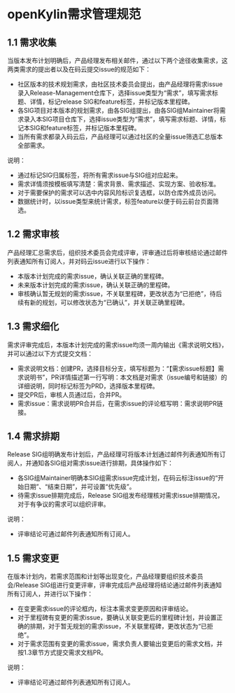 # openKylin需求管理规范


## 1.1 需求收集
当版本发布计划明确后，产品经理发布相关邮件，通过以下两个途径收集需求，这两类需求的提出者以及在码云提交issue的规范如下：
- 社区版本的技术规划需求，由社区技术委员会提出，由产品经理将需求issue录入Release-Management仓库下，选择issue类型为“需求”，填写需求标题、详情，标记release SIG和feature标签，并标记版本里程碑。
- 各SIG项目对本版本的规划需求，由各SIG组提出，由各SIG组Maintainer将需求录入本SIG项目仓库下，选择issue类型为“需求”，填写需求标题、详情，标记本SIG和feature标签，并标记版本里程碑。
- 当所有需求都录入码云后，产品经理可以通过社区的全量issue筛选汇总版本全部需求。

说明：
- 通过标记SIG归属标签，将所有需求issue与SIG组对应起来。
- 需求详情须按模板填写清楚：需求背景、需求描述、实现方案、验收标准。
- 对于需要保护的需求可以选中内容风险标识复选框，以防仓库外成员访问。
- 数据统计时，以issue类型来统计需求，标签feature以便于码云前台页面筛选。

## 1.2 需求审核
产品经理汇总需求后，组织技术委员会完成评审，评审通过后将审核结论通过邮件列表通知所有订阅人，并对码云issue进行以下操作：
- 本版本计划完成的需求issue，确认关联正确的里程碑。
- 未来版本计划完成的需求issue，确认关联正确的里程碑。
- 审核确认暂无规划的需求issue，不关联里程碑，更改状态为“已拒绝”，待后续有新的规划，可以修改状态为“已确认”，并关联正确里程碑。

## 1.3 需求细化
需求评审完成后，本版本计划完成的需求issue均须一周内输出《需求说明文档》，并可以通过以下方式提交文档：
- 需求说明文档：创建PR，选择目标分支，填写标题为：“【需求issue标题】需求说明书”，PR详情描述第一行写明：本文档是对需求（issue编号和链接）的详细说明，同时标记标签为PRD，选择版本里程碑。
- 提交PR后，审核人员通过后，合并PR。
- 需求issue：需求说明PR合并后，在需求issue的评论框写明：需求说明PR链接。

## 1.4 需求排期
Release SIG组明确发布计划后，产品经理可将版本计划通过邮件列表通知所有订阅人，并通知各SIG组对需求issue进行排期，具体操作如下：
- 各SIG组Maintainer明确本SIG组需求issue完成计划，在码云标注issue的“开始日期”、“结束日期”，并可设置“优先级”。
- 待需求issue排期完成后，Release SIG组发布经理核对需求issue排期情况，对于有争议的需求可以组织评审。

说明：
- 评审结论可通过邮件列表通知所有订阅人。

## 1.5 需求变更
在版本计划内，若需求范围和计划等出现变化，产品经理要组织技术委员会/Release SIG组进行变更评审，评审完成后产品经理将结论通过邮件列表通知所有订阅人，并进行以下操作：
- 在变更需求issue的评论框内，标注本需求变更原因和评审结论。
- 对于里程碑有变更的需求issue，要确认关联变更后的里程碑计划，并设置正确的排期，对于暂无规划的需求issue，不关联里程碑，更改状态为“已拒绝”。
- 对于需求范围有变更的需求issue，需求负责人要输出变更后的需求文档，并按1.3章节方式提交需求文档PR。

说明：
- 评审结论可通过邮件列表通知所有订阅人。


